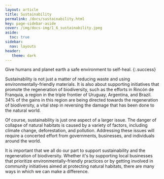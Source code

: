 ```yaml
---
layout: article
title: Sustainability
permalink: /docs/sustainability.html
key: page-sidebar-aside
cover: /img/docs-img/1_6_sustainability.jpeg
aside:
  toc: true
sidebar:
  nav: layouts
header:
   theme: dark
---
```


Give humans and planet earth a safe environment to self-heal.
{:.success} 

Sustainability is not just a matter of reducing waste and using environmentally-friendly materials. It is also about supporting initiatives that promote the regeneration of biodiversity, such as the efforts in Rincón de Franquia, a region in the triple frontier of Uruguay, Argentina, and Brazil. 34% of the gains in this region are being directed towards the regeneration of biodiversity, a vital step in reversing the damage that has been done to the natural world.

Of course, sustainability is just one aspect of a larger issue. The danger of collapse of natural habitats is caused by a variety of factors, including climate change, deforestation, and pollution. Addressing these issues will require a concerted effort from governments, businesses, and individuals around the world.

It is important that we all do our part to support sustainability and the regeneration of biodiversity. Whether it's by supporting local businesses that prioritize environmentally-friendly practices or by getting involved in community initiatives aimed at protecting natural habitats, there are many ways in which we can make a difference.

